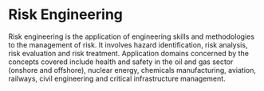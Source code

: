 # Risk Engineering

Risk engineering is the application of engineering skills and methodologies to the management of risk. It involves hazard identification, risk analysis, risk evaluation and risk treatment. Application domains concerned by the concepts covered include health and safety in the oil and gas sector (onshore and offshore), nuclear energy, chemicals manufacturing, aviation, railways, civil engineering and critical infrastructure management.

